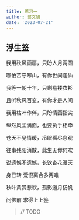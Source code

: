 ```yaml
---
title: 练习一
author: 部文旭
date: '2023-07-21'
---
```


## 浮生签

我用秋风画扇，只盼人月两圆

哪怕苦守寒山，有你世间逢仙

我等一朝十年，只剩褴褛衣衫

且听秋风百变，有你才是人间

我用枯叶作伴，只盼情画指尖

纵然风尘满面，也要执手相牵

苍天不见情暖，冷眼看尽悲观

往事残阳消散，此生无你何欢

说遗憾不遗憾，长饮杏花漫天

身已转 爱恨离合多两难

秋叶黄赏悲欢，孤影邀月扬帆

问佛前 求得上上签


> // TODO
